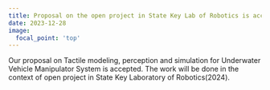 ```yaml
---
title: Proposal on the open project in State Key Lab of Robotics is accepted
date: 2023-12-28
image:
  focal_point: 'top'
---
```


Our proposal on Tactile modeling, perception and simulation for Underwater Vehicle Manipulator System is accepted. The work will be done in the context of open project in State Key Laboratory of Robotics(2024). 

<!--more-->